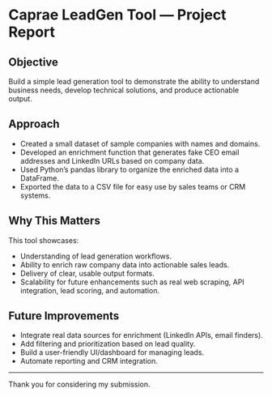 # Caprae LeadGen Tool — Project Report

## Objective

Build a simple lead generation tool to demonstrate the ability to understand business needs, develop technical solutions, and produce actionable output.

## Approach

- Created a small dataset of sample companies with names and domains.
- Developed an enrichment function that generates fake CEO email addresses and LinkedIn URLs based on company data.
- Used Python’s pandas library to organize the enriched data into a DataFrame.
- Exported the data to a CSV file for easy use by sales teams or CRM systems.

## Why This Matters

This tool showcases:
- Understanding of lead generation workflows.
- Ability to enrich raw company data into actionable sales leads.
- Delivery of clear, usable output formats.
- Scalability for future enhancements such as real web scraping, API integration, lead scoring, and automation.

## Future Improvements

- Integrate real data sources for enrichment (LinkedIn APIs, email finders).
- Add filtering and prioritization based on lead quality.
- Build a user-friendly UI/dashboard for managing leads.
- Automate reporting and CRM integration.

---

Thank you for considering my submission.
